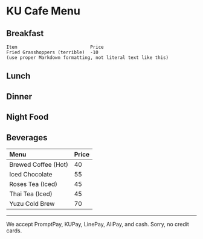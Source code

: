 # KU Cafe Menu


## Breakfast

    Item                           Price
    Fried Grasshoppers (terrible)  -10
    (use proper Markdown formatting, not literal text like this)

## Lunch 


## Dinner


## Night Food


## Beverages
| Menu                | Price |
|:--------------------|-------|
| Brewed Coffee (Hot) | 40    |
| Iced Chocolate      | 55    |
| Roses Tea (Iced)    | 45    |
| Thai Tea  (Iced)    | 45    |
| Yuzu Cold Brew      | 70    |


---

We accept PromptPay, KUPay, LinePay, AliPay, and cash. Sorry, no credit cards.
